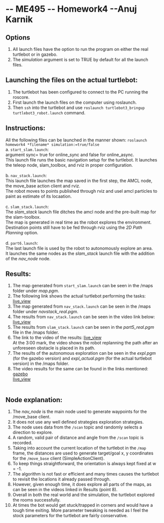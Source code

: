 # -- ME495 -- Homework4 --Anuj Karnik

## Options
1. All launch files have the option to run the program on either the real turtlebot or in gazebo.
2. The *simulation* argument is set to TRUE by default for all the launch files.

## Launching the files on the actual turtlebot: 
1. The turtlebot has been configured to connect to the PC running the roscore. 
2. First launch the launch files on the computer using roslaunch.
3. Then `ssh` into the turtlebot and use `roslaunch turtlebot3_bringup turtlebot3_robot.launch` command.

## Instructions:
All the following files can be launched in the manner shown: `roslaunch homework4 *filename* simulation:=true/false` <br>
    a. `start_slam.launch`: <br>
    argument sync= true for online_sync and false for online_async. <br>
    This launch file runs the basic navigation setup for the turtlebot. It launches the teleop node, slam_toolbox, and rviz in proper configuration. <br><br>
    b. `nav_stack.launch`: <br>
    This launch file launches the map saved in the first step, the AMCL node, the move_base action client and rviz. <br>
    The robot moves to points published through rviz and usel amcl particles to paint as estimate of its locaation. <br><br>
    c. `slam_stack.launch`: <br>
    The *slam_stack* launch file ditches the amcl node and the pre-built map for the slam-toolbox. <br>
    The map is generated in real time as the robot explores the environment.<br>
    Destination points still have to be fed through rviz using the *2D Path Planning* option. <br><br>
    d. `part6.launch`: <br>
    The last launch file is used by the robot to autonomously explore an area.<br>
    It launches the same nodes as the *slam_stack* launch file with the addition of the *nav_node* node. <br>
    
## Results:
1. The map generated from `start_slam.launch` can be seen in the /maps folder under *map.pgm*.
2. The following link shows the actual turtlebot performing the tasks: <br>
[live_view](https://drive.google.com/file/d/1NIhUMulYgZG_buWTISAHfolE-Lr_DM07/view?usp=sharing)
3. The map generated from `nav_stack.launch` can be seen in the /maps folder under *navstack_real.pgm*.
4. The results from `nav_stack.launch` can be seen in the video link below:<br>
[live_view](https://drive.google.com/file/d/1yAL-FJK-JEq-qtEcyw-oJvEfG88qVFkN/view?usp=sharing)
5. The results from `slam_stack.launch` can be seen in the *part5_real.pgm* file in the /maps folder.
6. The link to the video of the results:
[live_view](https://drive.google.com/file/d/1jbbu2utUMzgtQgOQSSTOa2-csB3WETBL/view?usp=sharing) <br>
At the 3:00 mark, the video shows the robot replanning the path after an unforeseen obstacle is placed in its path.
7. The results of the autonomous exploration can be seen in the *expl.pgm* (for the gazebo version) and *expl_actual.pgm* (for the actual turtlebot version) in the /maps folder.
8. The video results for the same can be found in the links mentioned: <br>
[gazebo](https://drive.google.com/file/d/1tZxxd9CWbW-w-YAvvy4SvMhhjrk9CyJY/view?usp=sharing) <br>
[live_view](https://drive.google.com/file/d/1S4LVYx1sdQ8lqYauX4CgGC2Hs1p45xN1/view?usp=sharing) <br><br>

## Node explanation:
1. The *nav_node* is the main node used to generate waypoints for the /move_base client.
2. It does not use any well defined strategies exploration strategies.
3. The node uses data from the `/scan` topic and randomly selects a direction to explore.
4. A random, valid pair of distance and angle from the `/scan` topic is recorded.
5. Taking into account the current location of the turtlebot in the `/map` frame, the distances are used to generate target/goal x, y coordinates for the `/move_base` client (SimpleActionClient).
6. To keep things straightforward, the orientation is always kept fixed at w = -1.
7. The algorithm is not fast or efficient and many times causes the turtlebot to revisit the locations it already passed through.
8. However, given enough time, it does explore all parts of the maps, as can be seen in the videos linked in Results (point 8).
9. Overall in both the real world and the simulation, the turtlebot explored the rooms successfully.
10. At times the bot would get stuck/trapped in corners and would have a tough time exiting. More parameter tweaking is needed as I feel the stock parameters for the turtlebot are fairly conservative. 

